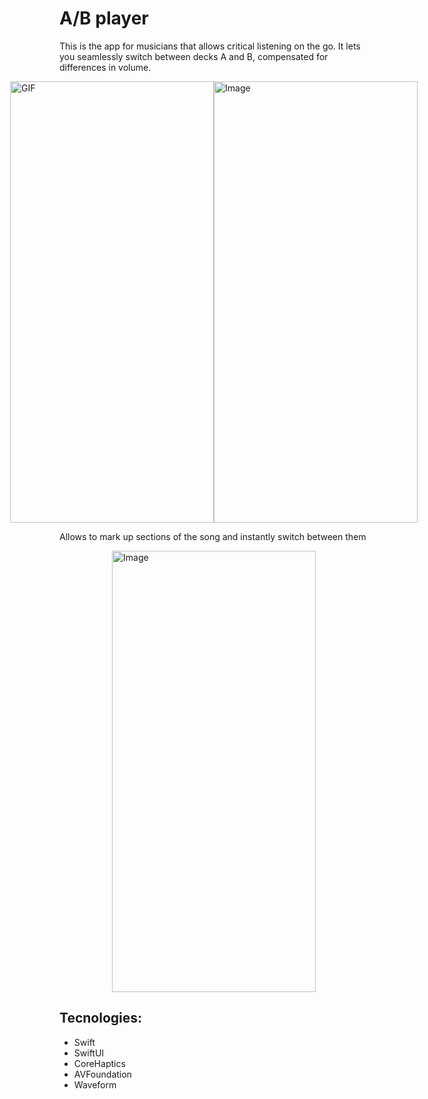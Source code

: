 # A/B player
This is the app for musicians that allows critical listening on the go. 
It lets you seamlessly switch between decks A and B, compensated for differences in volume. 

<div style="display:flex; justify-content:center;">
    <img src="https://github.com/DenisBurkhanov/ABPlayerPro/assets/117996642/74ad5aa7-126a-4c10-9c17-53738efc6610" alt="GIF" width="326" height="706">
    <img src="https://github.com/DenisBurkhanov/ABPlayerPro/assets/117996642/d6540b7f-8ad9-4594-8a6a-4f6eae02659b" alt="Image" width="326" height="706" style="margin-right: 10px;">
</div>

Allows to mark up sections of the song and instantly switch between them
<div style="display:flex; justify-content:center;">
    <img src="https://github.com/DenisBurkhanov/ABPlayerPro/assets/117996642/74343ce0-f2f1-44a0-8f5f-8690d56b535c" alt="Image" width="326" height="706" style="margin-right: 10px;">
</div>

## Tecnologies:
+ Swift
+ SwiftUI
+ CoreHaptics
+ AVFoundation
+ Waveform
